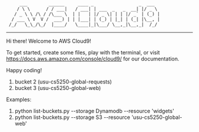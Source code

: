          ___        ______     ____ _                 _  ___  
        / \ \      / / ___|   / ___| | ___  _   _  __| |/ _ \ 
       / _ \ \ /\ / /\___ \  | |   | |/ _ \| | | |/ _` | (_) |
      / ___ \ V  V /  ___) | | |___| | (_) | |_| | (_| |\__, |
     /_/   \_\_/\_/  |____/   \____|_|\___/ \__,_|\__,_|  /_/ 
 ----------------------------------------------------------------- 


Hi there! Welcome to AWS Cloud9!

To get started, create some files, play with the terminal,
or visit https://docs.aws.amazon.com/console/cloud9/ for our documentation.

Happy coding!

1. bucket 2 (usu-cs5250-global-requests)
2. bucket 3 (usu-cs5250-global-web)

Examples:

1. python list-buckets.py --storage Dynamodb --resource 'widgets' 
2. python list-buckets.py --storage S3 --resource 'usu-cs5250-global-web'
